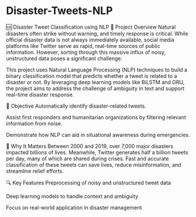 # Disaster-Tweets-NLP
🆘 Disaster Tweet Classification using NLP
📌 Project Overview
Natural disasters often strike without warning, and timely response is critical. While official disaster data is not always immediately available, social media platforms like Twitter serve as rapid, real-time sources of public information. However, sorting through this massive influx of noisy, unstructured data poses a significant challenge.

This project uses Natural Language Processing (NLP) techniques to build a binary classification model that predicts whether a tweet is related to a disaster or not. By leveraging deep learning models like BiLSTM and GRU, the project aims to address the challenge of ambiguity in text and support real-time disaster response.

🎯 Objective
Automatically identify disaster-related tweets.

Assist first responders and humanitarian organizations by filtering relevant information from noise.

Demonstrate how NLP can aid in situational awareness during emergencies.

🧠 Why It Matters
Between 2000 and 2019, over 7,000 major disasters impacted billions of lives. Meanwhile, Twitter generates half a billion tweets per day, many of which are shared during crises. Fast and accurate classification of these tweets can save lives, reduce misinformation, and streamline relief efforts.

🔍 Key Features
Preprocessing of noisy and unstructured tweet data

Deep learning models to handle context and ambiguity

Focus on real-world application in disaster management
